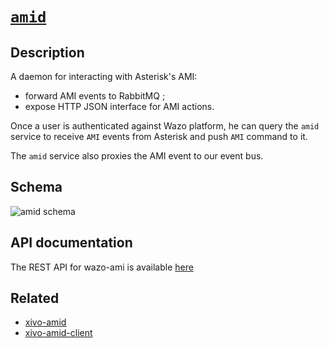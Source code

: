# [`amid`](https://github.com/wazo-pbx/xivo-amid)

## Description

A daemon for interacting with Asterisk's AMI:

* forward AMI events to RabbitMQ ;
* expose HTTP JSON interface for AMI actions.

Once a user is authenticated against Wazo platform, he can query the `amid` service to receive `AMI` events from Asterisk and push `AMI` command to it.

The `amid` service also proxies the AMI event to our event bus.

## Schema

![amid schema](diagram.svg)

## API documentation

The REST API for wazo-ami is available [here](http://developers.wazo.io/api/ami.html)

## Related

* [xivo-amid](https://github.com/wazo-pbx/xivo-amid)
* [xivo-amid-client](https://github.com/wazo-pbx/xivo-amid-client)
